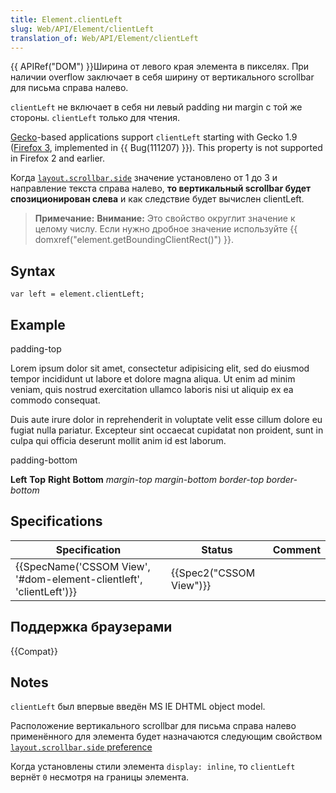 ```yaml
---
title: Element.clientLeft
slug: Web/API/Element/clientLeft
translation_of: Web/API/Element/clientLeft
---
```


{{ APIRef("DOM") }}Ширина от левого края элемента в пикселях. При наличии overflow заключает в себя ширину от вертикального scrollbar для письма справа налево.

`clientLeft` не включает в себя ни левый padding ни margin с той же стороны. `clientLeft` только для чтения.

[Gecko](en/Gecko)-based applications support `clientLeft` starting with Gecko 1.9 ([Firefox 3](en/Firefox_3), implemented in {{ Bug(111207) }}). This property is not supported in Firefox 2 and earlier.

Когда [`layout.scrollbar.side`](http://kb.mozillazine.org/Layout.scrollbar.side) значение установлено от 1 до 3 и направление текста справа налево, **то вертикальный scrollbar будет спозиционирован слева** и как следствие будет вычислен clientLeft.

> **Примечание:** **Внимание:** Это свойство округлит значение к целому числу. Если нужно дробное значение используйте {{ domxref("element.getBoundingClientRect()") }}.

## Syntax

```
var left = element.clientLeft;
```

## Example

padding-top

Lorem ipsum dolor sit amet, consectetur adipisicing elit, sed do eiusmod tempor incididunt ut labore et dolore magna aliqua. Ut enim ad minim veniam, quis nostrud exercitation ullamco laboris nisi ut aliquip ex ea commodo consequat.

Duis aute irure dolor in reprehenderit in voluptate velit esse cillum dolore eu fugiat nulla pariatur. Excepteur sint occaecat cupidatat non proident, sunt in culpa qui officia deserunt mollit anim id est laborum.

padding-bottom

**Left** **Top** **Right** **Bottom** _margin-top_ _margin-bottom_ _border-top_ _border-bottom_

## Specifications

| Specification                                                                            | Status                           | Comment |
| ---------------------------------------------------------------------------------------- | -------------------------------- | ------- |
| {{SpecName('CSSOM View', '#dom-element-clientleft', 'clientLeft')}} | {{Spec2("CSSOM View")}} |         |

## Поддержка браузерами

{{Compat}}

## Notes

`clientLeft` был впервые введён MS IE DHTML object model.

Расположение вертикального scrollbar для письма справа налево применённого для элемента будет назначаются следующим свойством [`layout.scrollbar.side` preference](http://kb.mozillazine.org/Layout.scrollbar.side)

Когда установлены стили элемента `display: inline`, то `clientLeft` вернёт `0` несмотря на границы элемента.
